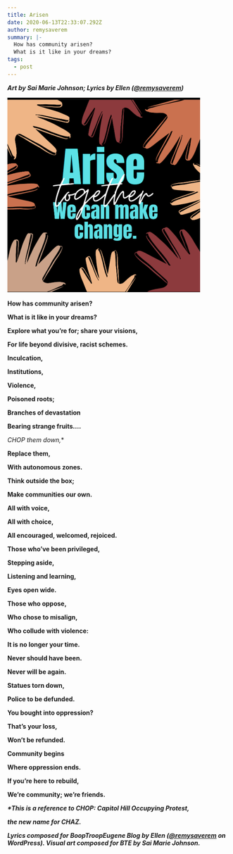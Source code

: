 ```yaml
---
title: Arisen
date: 2020-06-13T22:33:07.292Z
author: remysaverem
summary: |-
  How has community arisen?
  What is it like in your dreams?
tags:
  - post
---
```

***Art by Sai Marie Johnson; Lyrics by Ellen ([@remysaverem](https://booptroopeugene.wordpress.com/mentions/remysaverem/))***

![arise 2](/static/img/arise-2-1-.png)

**How has community arisen?**

**What is it like in your dreams?**

**Explore what you’re for; share your visions,**

**For life beyond divisive, racist schemes.**

**Inculcation,**

**Institutions,**

**Violence,**

**Poisoned roots;**

**Branches of devastation**

**Bearing strange fruits….**

**CHOP* them down,**

**Replace them,**

**With autonomous zones.**

**Think outside the box;**

**Make communities our own.**

**All with voice,**

**All with choice,**

**All encouraged, welcomed, rejoiced.**

**Those who’ve been privileged,**

**Stepping aside,**

**Listening and learning,**

**Eyes open wide.**

**Those who oppose,**

**Who chose to misalign,**

**Who collude with violence:**

**It is no longer your time.**

**Never should have been.**

**Never will be again.**

**Statues torn down,**

**Police to be defunded.**

**You bought into oppression?**

**That’s your loss,**

**Won’t be refunded.**

**Community begins**

**Where oppression ends.**

**If you’re here to rebuild,**

**We’re community; we’re friends.**

***\*This is a reference to CHOP: Capitol Hill Occupying Protest,***

***the new name for CHAZ.***

***Lyrics composed for BoopTroopEugene Blog by Ellen ([@remysaverem](https://booptroopeugene.wordpress.com/mentions/remysaverem/) on WordPress). Visual art composed for BTE by Sai Marie Johnson.***